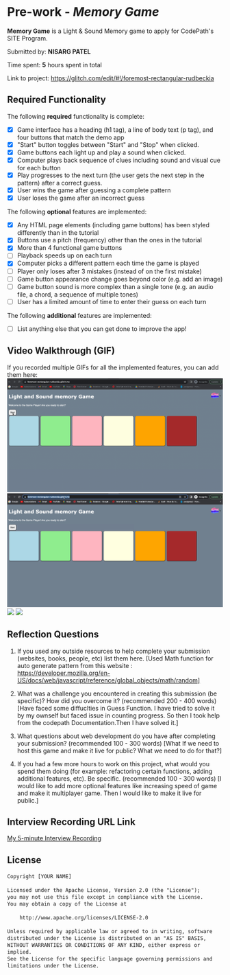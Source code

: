 # Pre-work - *Memory Game*

**Memory Game** is a Light & Sound Memory game to apply for CodePath's SITE Program. 

Submitted by: **NISARG PATEL**

Time spent: **5** hours spent in total

Link to project: https://glitch.com/edit/#!/foremost-rectangular-rudbeckia

## Required Functionality

The following **required** functionality is complete:

* [X] Game interface has a heading (h1 tag), a line of body text (p tag), and four buttons that match the demo app
* [X] "Start" button toggles between "Start" and "Stop" when clicked. 
* [X] Game buttons each light up and play a sound when clicked. 
* [X] Computer plays back sequence of clues including sound and visual cue for each button
* [X] Play progresses to the next turn (the user gets the next step in the pattern) after a correct guess. 
* [X] User wins the game after guessing a complete pattern
* [X] User loses the game after an incorrect guess

The following **optional** features are implemented:

* [X] Any HTML page elements (including game buttons) has been styled differently than in the tutorial
* [X] Buttons use a pitch (frequency) other than the ones in the tutorial
* [X] More than 4 functional game buttons
* [ ] Playback speeds up on each turn
* [X] Computer picks a different pattern each time the game is played
* [ ] Player only loses after 3 mistakes (instead of on the first mistake)
* [ ] Game button appearance change goes beyond color (e.g. add an image)
* [ ] Game button sound is more complex than a single tone (e.g. an audio file, a chord, a sequence of multiple tones)
* [ ] User has a limited amount of time to enter their guess on each turn

The following **additional** features are implemented:

- [ ] List anything else that you can get done to improve the app!

## Video Walkthrough (GIF)

If you recorded multiple GIFs for all the implemented features, you can add them here:
![](https://github.com/Nisargpatel20/Light-and-Sound-Memory-Game/blob/main/My_walkthrough_GameVideo.gif)
![](https://github.com/Nisargpatel20/Light-and-Sound-Memory-Game/blob/main/My_walkthrough_GameVideo2.gif)
![](gif3-link-here)
![](gif4-link-here)

## Reflection Questions
1. If you used any outside resources to help complete your submission (websites, books, people, etc) list them here. 
[Used Math function for auto generate pattern from this website : https://developer.mozilla.org/en-US/docs/web/javascript/reference/global_objects/math/random]

2. What was a challenge you encountered in creating this submission (be specific)? How did you overcome it? (recommended 200 - 400 words) 
[Have faced some diffuclties in Guess Function. I have tried to solve it by my ownself but faced issue in counting progress. So then I took help from the codepath Documentation.Then I have solved it.]

3. What questions about web development do you have after completing your submission? (recommended 100 - 300 words) 
[What If we need to host this game and make it live for public? What we need to do for that?]

4. If you had a few more hours to work on this project, what would you spend them doing (for example: refactoring certain functions, adding additional features, etc). Be specific. (recommended 100 - 300 words) 
[I would like to add more optional features like increasing speed of game and make it multiplayer game. Then I would like to make it live for public.]



## Interview Recording URL Link

[My 5-minute Interview Recording](https://vimeo.com/manage/videos/695125585)


## License

    Copyright [YOUR NAME]

    Licensed under the Apache License, Version 2.0 (the "License");
    you may not use this file except in compliance with the License.
    You may obtain a copy of the License at

        http://www.apache.org/licenses/LICENSE-2.0

    Unless required by applicable law or agreed to in writing, software
    distributed under the License is distributed on an "AS IS" BASIS,
    WITHOUT WARRANTIES OR CONDITIONS OF ANY KIND, either express or implied.
    See the License for the specific language governing permissions and
    limitations under the License.
